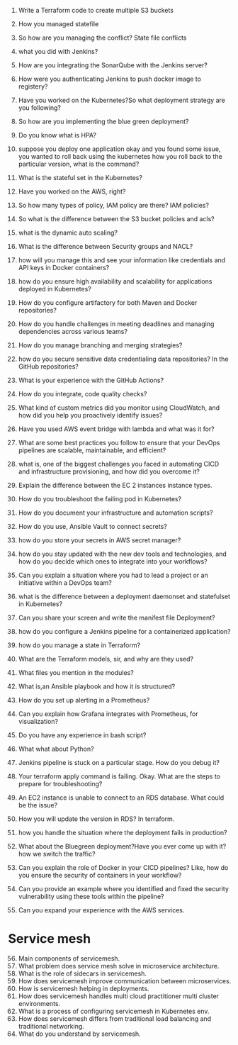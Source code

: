 1. Write a Terraform code to create multiple S3 buckets
2. How you managed statefile
3. So how are you managing the conflict? State file conflicts
4. what you did with Jenkins?
5. How are you integrating the SonarQube with the Jenkins server?
6. How were you authenticating Jenkins to push docker image to registery?
7. Have you worked on the Kubernetes?So what deployment strategy are you following?
8. So how are you implementing the blue green deployment?
9. Do you know what is HPA?
10. suppose you deploy one application okay and you found some issue, you wanted to roll back using the kubernetes how you roll back to the particular version, what is the command?
11. What is the stateful set in the Kubernetes?
12. Have you worked on the AWS, right?
13. So how many types of policy, IAM policy are there? IAM policies?
14. So what is the difference between the S3 bucket policies and acls?
15. what is the dynamic auto scaling?
16. What is the difference between Security groups and NACL?

17. how will you manage this and see your information like credentials and API keys in Docker containers?
18. how do you ensure high availability and scalability for applications deployed in Kubernetes?
19. How do you configure artifactory for both Maven and Docker repositories? 
20. How do you handle challenges in meeting deadlines and managing dependencies across various teams?
21. How do you manage branching and merging strategies?
22. how do you secure sensitive data credentialing data repositories? In the GitHub repositories?
23. What is your experience with the GitHub Actions?
24. How do you integrate, code quality checks?
25. What kind of custom metrics did you monitor using CloudWatch, and how did you help you proactively identify issues?
26. Have you used AWS event bridge with lambda and what was it for?
27. What are some best practices you follow to ensure that your DevOps pipelines are scalable, maintainable, and efficient?
28. what is, one of the biggest challenges you faced in automating CICD and infrastructure provisioning, and how did you overcome it?
29. Explain the difference between the EC 2 instances instance types.
30. How do you troubleshoot the failing pod in Kubernetes?
31. How do you document your infrastructure and automation scripts? 
32. How do you use, Ansible Vault to connect secrets?
33. how do you store your secrets in AWS secret manager?
34. how do you stay updated with the new dev tools and technologies, and how do you decide which ones to integrate into your workflows?
35. Can you explain a situation where you had to lead a project or an initiative within a DevOps team?
36. what is the difference between a deployment daemonset and statefulset in Kubernetes?
37. Can you share your screen and write the manifest file Deployment?
38. how do you configure a Jenkins pipeline for a containerized application?
39. how do you manage a state in Terraform?
40. What are the Terraform models, sir, and why are they used?
41. What files you mention in the modules?
42. What is,an Ansible playbook and how it is structured?
43. How do you set up alerting in a Prometheus?
44. Can you explain how Grafana integrates with Prometheus, for visualization?
45. Do you have any experience in bash script?
46. What what about Python?
47. Jenkins pipeline is stuck on a particular stage. How do you debug it?
48. Your terraform apply command is failing. Okay. What are the steps to prepare for troubleshooting?
49. An EC2 instance is unable to connect to an RDS database. What could be the issue?
50. How you will update the version in RDS? In terraform.
51. how you handle the situation where the deployment fails in production?
52. What about the Bluegreen deployment?Have you ever come up with it? how we switch the traffic?
53. Can you explain the role of Docker in your CICD pipelines? Like, how do you ensure the security of containers in your workflow?
54. Can you provide an example where you identified and fixed the security vulnerability using these tools within the pipeline?
55. Can you expand your experience with the AWS services.
# Service mesh

56) Main components of servicemesh.
57) What problem does service mesh solve in microservice architecture.
58) What is the role of sidecars in servicemesh.
59) How does servicemesh improve communication between microservices.
60) How is servicemesh helping in deployments.
61) How does servicemesh handles multi cloud practitioner multi cluster environments.
62) What is a process of configuring servicemesh in Kubernetes env.
63) How does servicemesh differs from traditional load balancing and traditional networking.
64) What do you understand by servicemesh.